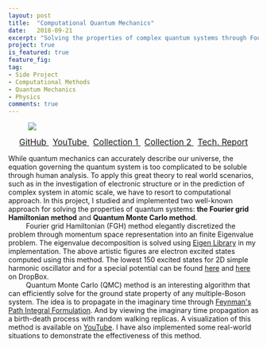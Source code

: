 ```yaml
---
layout: post
title:  "Computational Quantum Mechanics"
date:   2018-09-21
excerpt: "Solving the properties of complex quantum systems through Fourier grid Hamiltonian and Quantum Monte Carlo methods."
project: true
is_featured: true
feature_fig:
tag:
- Side Project
- Computational Methods
- Quantum Mechanics
- Physics
comments: true
---
```


<figure>
	<img src="{{site.url}}/assets/img/CompQM/FGH.jpg">
</figure>

<center>
	<a href="https://github.com/momohuang/computational-quantum-mechanics" target="_blank" class="btn">
		<span style="font-size: 120%;">
		GitHub
		</span>
	</a>
	&nbsp;
	<a href="https://youtu.be/tgJXdQFXmN0" target="_blank" class="btn">
		<span style="font-size: 120%;">
		YouTube
		</span>
	</a>
	&nbsp;
	<a href="https://goo.gl/PP5vNZ" target="_blank" class="btn">
		<span style="font-size: 120%;">
		Collection 1
		</span>
	</a>
	&nbsp;
	<a href="https://goo.gl/lnhQGO" target="_blank" class="btn">
		<span style="font-size: 120%;">
		Collection 2
		</span>
	</a>
	&nbsp;
	<a href="{{ site.baseurl }}/assets/img/FGH_and_QMC.pdf" target="_blank" class="btn">
		<span style="font-size: 120%;">
		Tech. Report
		</span>
	</a>
</center>

<p>While quantum mechanics can accurately describe our universe, the equation governing the quantum system is too complicated to be soluble through human analysis. To apply this great theory to real world scenarios, such as in the investigation of electronic structure or in the prediction of complex system in atomic scale, we have to resort to computational approach. In this project, I studied and implemented two well-known approach for solving the properties of quantum systems: <strong>the Fourier grid Hamiltonian method</strong> and <strong>Quantum Monte Carlo method</strong>.
<br>&nbsp;&nbsp;&nbsp;&nbsp;&nbsp;&nbsp;&nbsp;&nbsp; Fourier grid Hamiltonian (FGH) method elegantly discretized the problem through momentum space representation into an finite Eigenvalue problem. The eigenvalue decomposition is solved using <a href="http://eigen.tuxfamily.org/index.php?title=Main_Page" target="_blank">Eigen Library</a> in my implementation. The above artistic figures are electron excited states computed using this method. The lowest 150 excited states for 2D simple harmonic oscillator and for a special potential can be found <a href="https://goo.gl/PP5vNZ" target="_blank">here</a> and <a href="https://goo.gl/lnhQGO" target="_blank">here</a> on DropBox.
<br>&nbsp;&nbsp;&nbsp;&nbsp;&nbsp;&nbsp;&nbsp;&nbsp; Quantum Monte Carlo (QMC) method is an interesting algorithm that can efficiently solve for the ground state property of any multiple-Boson system. The idea is to propagate in the imaginary time through <a href="https://en.wikipedia.org/wiki/Path_integral_formulation">Feynman's Path Integral Formulation</a>. And by viewing the imaginary time propagation as a birth-death process with random walking replicas. A visualization of this method is available on <a href="https://youtu.be/tgJXdQFXmN0" target="_blank">YouTube</a>. I have also implemented some real-world situations to demonstrate the effectiveness of this method.</p>
  